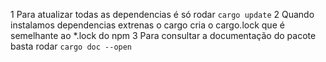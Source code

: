 1 Para atualizar todas as dependencias é só rodar `cargo update`
2 Quando instalamos dependencias extrenas o cargo cria o cargo.lock que é semelhante ao \*.lock do npm
3 Para consultar a documentação do pacote basta rodar `cargo doc --open`
